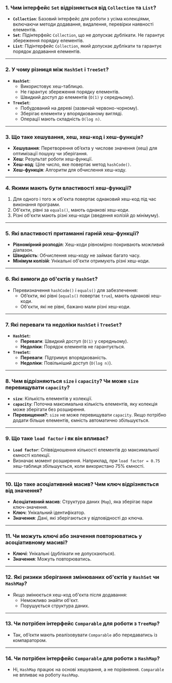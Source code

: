 ### 1. Чим інтерфейс `Set` відрізняється від `Collection` та `List`?
- **`Collection`**: Базовий інтерфейс для роботи з усіма колекціями, включаючи методи додавання, видалення, перевірки наявності елементів.
- **`Set`**: Підінтерфейс `Collection`, що не допускає дублікати. Не гарантує збереження порядку елементів.
- **`List`**: Підінтерфейс `Collection`, який допускає дублікати та гарантує порядок додавання елементів.

---

### 2. У чому різниця між `HashSet` і `TreeSet`?
- **`HashSet`**:
  - Використовує хеш-таблицю.
  - Не гарантує збереження порядку елементів.
  - Швидкий доступ до елементів (`O(1)` у середньому).
- **`TreeSet`**:
  - Побудований на дереві (зазвичай червоно-чорному).
  - Зберігає елементи у впорядкованому вигляді.
  - Операції мають складність `O(log n)`.

---

### 3. Що таке хешування, хеш, хеш-код і хеш-функція?
- **Хешування**: Перетворення об’єкта у числове значення (хеш) для оптимізації пошуку чи зберігання.
- **Хеш**: Результат роботи хеш-функції.
- **Хеш-код**: Ціле число, яке повертає метод `hashCode()`.
- **Хеш-функція**: Алгоритм для обчислення хеш-коду.

---

### 4. Якими мають бути властивості хеш-функції?
1. Для одного і того ж об'єкта повертає однаковий хеш-код під час виконання програми.
2. Об'єкти, рівні за `equals()`, мають однакові хеш-коди.
3. Різні об'єкти мають різні хеш-коди (зведення колізій до мінімуму).

---

### 5. Які властивості притаманні гарній хеш-функції?
- **Рівномірний розподіл**: Хеш-коди рівномірно покривають можливий діапазон.
- **Швидкість**: Обчислення хеш-коду не займає багато часу.
- **Мінімум колізій**: Унікальні об'єкти отримують різні хеш-коди.

---

### 6. Які вимоги до об'єктів у `HashSet`?
- Перевизначення `hashCode()` і `equals()` для забезпечення:
  - Об’єкти, які рівні (`equals()` повертає `true`), мають однакові хеш-коди.
  - Об'єкти, які не рівні, бажано мали різні хеш-коди.

---

### 7. Які переваги та недоліки `HashSet` і `TreeSet`?
- **`HashSet`:**
  - **Переваги**: Швидкий доступ (`O(1)` у середньому).
  - **Недоліки**: Порядок елементів не гарантується.
- **`TreeSet`:**
  - **Переваги**: Підтримує впорядкованість.
  - **Недоліки**: Повільніший доступ (`O(log n)`).

---

### 8. Чим відрізняються `size` і `capacity`? Чи може `size` перевищувати `capacity`?
- **`size`**: Кількість елементів у колекції.
- **`capacity`**: Поточна максимальна кількість елементів, яку колекція може зберігати без розширення.
- **Перевищення?**: `size` не може перевищувати `capacity`. Якщо потрібно додати більше елементів, ємність автоматично збільшується.

---

### 9. Що таке `load factor` і як він впливає?
- **`Load factor`**: Співвідношення кількості елементів до максимальної ємності колекції.
- Визначає момент розширення. Наприклад, при `load factor = 0.75` хеш-таблиця збільшується, коли використано 75% ємності.

---

### 10. Що таке асоціативний масив? Чим ключ відрізняється від значення?
- **Асоціативний масив**: Структура даних (`Map`), яка зберігає пари ключ-значення.
- **Ключ**: Унікальний ідентифікатор.
- **Значення**: Дані, які зберігаються у відповідності до ключа.

---

### 11. Чи можуть ключі або значення повторюватись у асоціативному масиві?
- **Ключі**: Унікальні (дублікати не допускаються).
- **Значення**: Можуть повторюватись.

---

### 12. Які ризики зберігання змінюваних об'єктів у `HashSet` чи `HashMap`?
- Якщо змінюється хеш-код об'єкта після додавання:
  - Неможливо знайти об'єкт.
  - Порушується структура даних.

---

### 13. Чи потрібен інтерфейс `Comparable` для роботи з `TreeMap`?
- Так, об’єкти мають реалізовувати `Comparable` або передаватись із компаратором.

---

### 14. Чи потрібен інтерфейс `Comparable` для роботи з `HashMap`?
- Ні, `HashMap` працює на основі хешування, а не порівняння. `Comparable` не впливає на роботу `HashMap`.